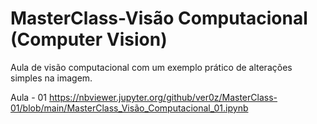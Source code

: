 # MasterClass-Visão Computacional (Computer Vision)
Aula de visão computacional com um exemplo prático de alterações simples na imagem.

Aula - 01 https://nbviewer.jupyter.org/github/ver0z/MasterClass-01/blob/main/MasterClass_Visão_Computacional_01.ipynb
